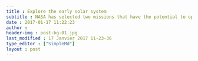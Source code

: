 ```yaml
---
title : Explore the early solar system
subtitle : NASA has selected two missions that have the potential to open new windows
date : 2017-01-17 11:22:23
author : 
header-img : post-bg-01.jpg
last_modified : 17 Janvier 2017 11-23-36
type_editor : ["SimpleMd"]
layout : post
---
```

